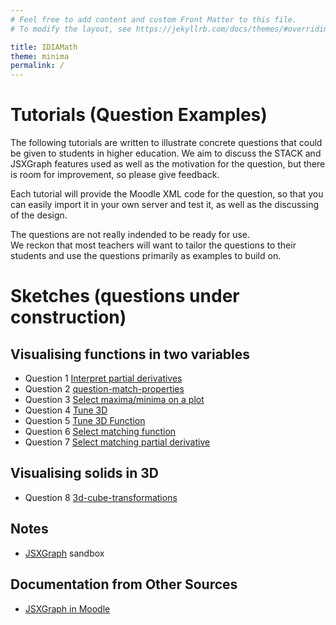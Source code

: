 ```yaml
---
# Feel free to add content and custom Front Matter to this file.
# To modify the layout, see https://jekyllrb.com/docs/themes/#overriding-theme-defaults

title: IDIAMath
theme: minima
permalink: /
---
```


# Tutorials (Question Examples)

The following tutorials are written to illustrate concrete questions
that could be given to students in higher education.
We aim to discuss the STACK and JSXGraph features used as well as the
motivation for the question, but there is room for improvement, so 
please give feedback.

Each tutorial will provide the Moodle XML code for the question,
so that you can easily import it in your own server and test it,
as well as the discussing of the design.

The questions are not really indended to be ready for use.  
We reckon that most teachers will want to tailor the questions to
their students and use the questions primarily as examples to build
on.


# Sketches (questions under construction)

## Visualising functions in two variables

+ Question 1 [Interpret partial derivatives](question/partial-derivative.md)
+ Question 2 [question-match-properties](question/match-properties.md)
+ Question 3 [Select maxima/minima on a plot](question/select-extremal.md)
+ Question 4 [Tune 3D](question/tune-3d.md)
+ Question 5 [Tune 3D Function](question/tune-3d-function.md)
+ Question 6 [Select matching function](question/select-matching-function.md)
+ Question 7 [Select matching partial derivative](question/select-matching-partial-derivative.md)

## Visualising solids in 3D

+ Question 8 [3d-cube-transformations](solids/3d-cube-transformations.md)



## Notes

+ [JSXGraph](JSXGraph) sandbox

## Documentation from Other Sources

+ [JSXGraph in Moodle](https://moodle.oulu.fi/question/type/stack/doc/doc.php/Authoring/JSXGraph.md)
